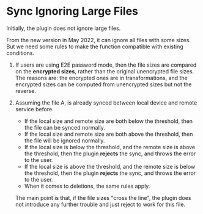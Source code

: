 # Sync Ignoring Large Files

Initially, the plugin does not ignore large files.

From the new version in May 2022, it can ignore all files with some sizes. But we need some rules to make the function compatible with existing conditions.

1. If users are using E2E password mode, then the file sizes are compared on the **encrypted sizes**, rather than the original unencrypted file sizes. The reasons are: the encrypted ones are in transformations, and the encrypted sizes can be computed from unencrypted sizes but not the reverse.

2. Assuming the file A, is already synced between local device and remote service before.

   - If the local size and remote size are both below the threshold, then the file can be synced normally.
   - If the local size and remote size are both above the threshold, then the file will be ignored normally.
   - If the local size is below the threshold, and the remote size is above the threshold, then the plugin **rejects** the sync, and throws the error to the user.
   - If the local size is above the threshold, and the remote size is below the threshold, then the plugin **rejects** the sync, and throws the error to the user.
   - When it comes to deletions, the same rules apply.

   The main point is that, if the file sizes "cross the line", the plugin does not introduce any further trouble and just reject to work for this file.
